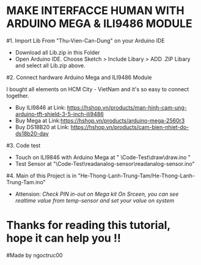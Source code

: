 # MAKE INTERFACCE HUMAN WITH ARDUINO MEGA & ILI9486 MODULE



#1. Import Lib From "Thu-Vien-Can-Dung" on your Arduino IDE
 - Download all Lib.zip in this Folder
 - Open Arduino IDE. Choose Sketch > Include Libary > ADD .ZIP Libary and select all Lib.zip above.
 
#2. Connect hardware Arduino Mega and ILI9486 Module 
 
I bought all elements on HCM City - VietNam and it's so easy to connect together.
 - Buy ILI9846 at Link: https://hshop.vn/products/man-hinh-cam-ung-arduino-tft-shield-3-5-inch-ili9486
 - Buy Mega at Link:https://hshop.vn/products/arduino-mega-2560r3
 - Buy DS18B20 at Link: https://hshop.vn/products/cam-bien-nhiet-do-ds18b20-day
 
#3. Code test 
 - Touch on ILI9846 with Arduino Mega at " \Code-Test\draw\draw.ino "
 - Test Sensor at "\Code-Test\readanalog-sensor\readanalog-sensor.ino"

#4. Main of this Project is in "He-Thong-Lanh-Trung-Tam/He-Thong-Lanh-Trung-Tam.ino"
 - Attension:   _Check PIN in-out on Mega kit_
                _On Srceen, you can see realtime value from temp-sensor and set your value on system_

# Thanks for reading this  tutorial, hope it can help you !!
#Made by ngoctruc00
